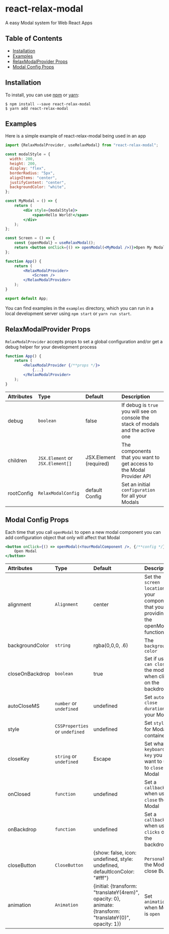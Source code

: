 # react-relax-modal

A easy Modal system for Web React Apps

## Table of Contents

* [Installation](#installation)
* [Examples](#examples)
* [RelaxModalProvider Props](#relaxmodalprovider-props)
* [Modal Config Props](#modal-config-props)

## Installation

To install, you can use [npm](https://npmjs.org/) or [yarn](https://yarnpkg.com):


    $ npm install --save react-relax-modal
    $ yarn add react-relax-modal
 

## Examples

Here is a simple example of react-relax-modal being used in an app

```jsx
import {RelaxModalProvider, useRelaxModal} from "react-relax-modal";

const modalStyle = {
  width: 200,
  height: 200,
  display: "flex",
  borderRadius: "5px",
  alignItems: "center",
  justifyContent: "center",
  backgroundColor: "white",
};

const MyModal = () => {
    return (
        <div style={modalStyle}>
            <span>Hello World!</span>
        </div>
    );
};

const Screen = () => {
    const {openModal} = useRelaxModal();
    return <button onClick={() => openModal(<MyModal />)}>Open My Modal</button>;
};

function App() {
    return (
        <RelaxModalProvider>
            <Screen />
        </RelaxModalProvider>
    );
}

export default App;
```

You can find examples in the `examples` directory, which you can run in a
local development server using `npm start` or `yarn run start`.


## RelaxModalProvider Props

`RelaxModalProvider` accepts props to set a global configuration and/or get a debug helper for your development process

```jsx
function App() {
    return (
        <RelaxModalProvider {/**props */}>
            {...}
        </RelaxModalProvider>
    );
}
```

| Attributes          |    Type                           |     Default             | Description                                                                                       |
| :------------------ | :-------------------------        | :--------------         | :------------------------------------------------------------------------------------------------ |
| debug               |  `boolean`                        | false                   | If debug is `true` you will see on console the stack of modals and the active one                 |
| children            |  `JSX.Element` or `JSX.Element[]` | JSX.Element (required)  | The components that you want to get access to the Modal Provider API                              |
| rootConfig          |  `RelaxModalConfig`               | default Config          | Set an initial `configuration` for all your Modals                                                  |



## Modal Config Props

Each time that you call `openModal` to open a new modal component you can add configuration object that only will affect that Modal

```jsx
<button onClick={() => openModal(<YourModalComponent />, {/**config */})}>
    Open Modal
</button>
```

| Attributes          |    Type                         |     Default       | Description                                                                                                                              |
| :------------------ | :-------------------------      | :--------------   | :--------------------------------------------------------------------------------------------------------------------------------------- |
| alignment           |  `Alignment`                    | center            | Set the `screen location` of your component that you are providing to the openModal() function                                           |
| backgroundColor     |  `string`                       | rgba(0,0,0, .6)   | The `background color`                                                                                                                   |
| closeOnBackdrop     |  `boolean`                      | true              | Set if user `can close` the modal when click on the backdrop                                                                             |
| autoCloseMS         |  `number` or `undefined`        | undefined         | Set `auto-close duration` for your Modal                                                                                                 |
| style               |  `CSSProperties` or `undefined` | undefined         | Set `styling` for Modal container                                                                                                        |
| closeKey            |  `string` or `undefined`        | Escape            | Set what `keyboard key` you want to use to `close` the Modal                                                                             |
| onClosed            |  `function`                     | undefined         | Set a `callback` when user `close` the Modal                                                                                             |
| onBackdrop          |  `function`                     | undefined         | Set a `callback` when user `clicks` on the backdrop                                                                                      |
| closeButton         |  `CloseButton`                  | {show: false, icon: undefined, style: undefined, defaultIconColor: "#fff"} | `Personalize` the Modal close Button                                            |
| animation           |  `Animation`                      | {initial: {transform: "translateY(4rem)", opacity: 0}, animate: {transform: "translateY(0)", opacity: 1}} | Set `animation` when Modal is `open`           |